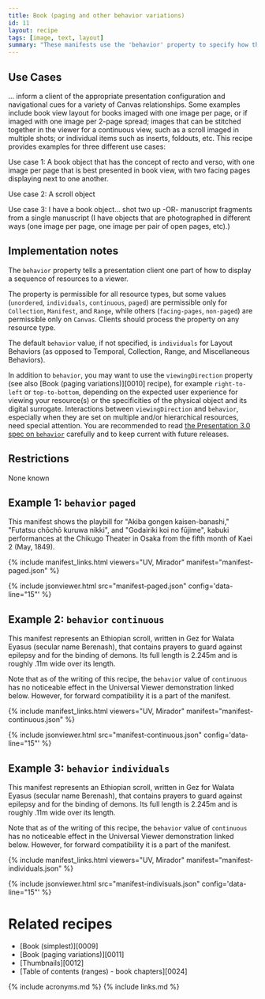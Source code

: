 ```yaml
---
title: Book (paging and other behavior variations)
id: 11
layout: recipe
tags: [image, text, layout]
summary: "These manifests use the 'behavior' property to specify how the Canvases should be displayed in the viewer in relation to one another, such as paged for a book or continuous for a scroll."
---
```


## Use Cases

... inform a client of the appropriate presentation configuration and navigational cues for a variety of Canvas relationships. Some examples include book view layout for books imaged with one image per page, or if imaged with one image per 2-page spread; images that can be stitched together in the viewer for a continuous view, such as a scroll imaged in multiple shots; or individual items such as inserts, foldouts, etc. This recipe provides examples for three different use cases:

Use case 1: A book object that has the concept of recto and verso,  with one image per page that is best presented in book view, with two facing pages displaying next to one another.

Use case 2: A scroll object

Use case 3: I have a book object... shot two up -OR- manuscript fragments from a single manuscript (I have objects that are photographed in different ways (one image per page, one image per pair of open pages, etc).)

## Implementation notes

The `behavior` property tells a presentation client one part of how to display a sequence of resources to a viewer.

The property is permissible for all resource types, but some values (`unordered`, `individuals`, `continuous`, `paged`) are permissible only for `Collection`, `Manifest`, and `Range`, while others (`facing-pages`, `non-paged`) are permissible only on `Canvas`. Clients should process the property on any resource type.

The default `behavior` value, if not specified, is `individuals` for Layout Behaviors (as opposed to Temporal, Collection, Range, and Miscellaneous Behaviors).

In addition to `behavior`, you may want to use the `viewingDirection` property (see also [Book (paging variations)][0010] recipe), for example `right-to-left` or `top-to-bottom`, depending on the expected user experience for viewing your resource(s) or the specificities of the physical object and its digital surrogate. Interactions between `viewingDirection` and `behavior`, especially when they are set on multiple and/or hierarchical resources, need special attention. You are recommended to read [the Presentation 3.0 spec on `behavior`](https://iiif.io/api/presentation/3.0/#behavior) carefully and to keep current with future releases.

## Restrictions

None known

## Example 1: `behavior` `paged`

This manifest shows the playbill for "Akiba gongen kaisen-banashi," "Futatsu chōchō kuruwa nikki", and "Godairiki koi no fūjime", kabuki performances at the Chikugo Theater in Osaka from the fifth month of Kaei 2 (May, 1849).

{% include manifest_links.html viewers="UV, Mirador" manifest="manifest-paged.json" %}

{% include jsonviewer.html src="manifest-paged.json" config='data-line="15"' %}

## Example 2: `behavior` `continuous`

This manifest represents an Ethiopian scroll, written in Gez for Walata Eyasus (secular name Berenash), that contains prayers to guard against epilepsy and for the binding of demons. Its full length is 2.245m and is roughly .11m wide over its length.

Note that as of the writing of this recipe, the `behavior` value of `continuous` has no noticeable effect in the Universal Viewer demonstration linked below. However, for forward compatibility it is a part of the manifest.

{% include manifest_links.html viewers="UV, Mirador" manifest="manifest-continuous.json" %}

{% include jsonviewer.html src="manifest-continuous.json" config='data-line="15"' %}

## Example 3: `behavior` `individuals`

This manifest represents an Ethiopian scroll, written in Gez for Walata Eyasus (secular name Berenash), that contains prayers to guard against epilepsy and for the binding of demons. Its full length is 2.245m and is roughly .11m wide over its length.

Note that as of the writing of this recipe, the `behavior` value of `continuous` has no noticeable effect in the Universal Viewer demonstration linked below. However, for forward compatibility it is a part of the manifest.

{% include manifest_links.html viewers="UV, Mirador" manifest="manifest-individuals.json" %}

{% include jsonviewer.html src="manifest-indivisuals.json" config='data-line="15"' %}

# Related recipes

* [Book (simplest)][0009]
* [Book (paging variations)][0011]
* [Thumbnails][0012]
* [Table of contents (ranges) - book chapters][0024]

{% include acronyms.md %}
{% include links.md %}
